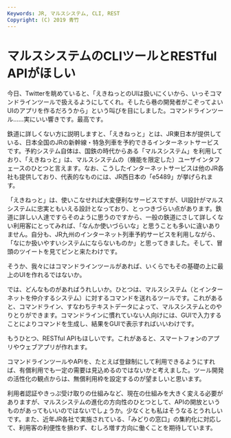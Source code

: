 ```yaml
---
Keywords: JR, マルスシステム, CLI, REST
Copyright: (C) 2019 青竹
---
```


# マルスシステムのCLIツールとRESTful APIがほしい

今日、Twitterを眺めていると、「えきねっとのUIは扱いにくいから、いっそコマンドラインツールで扱えるようにしてくれ。そしたら巷の開発者がこぞってよいUIのアプリを作るだろうから」という叫びを目にしました。コマンドラインツール……実にいい響きです。最高です。

鉄道に詳しくない方に説明しますと、「えきねっと」とは、JR東日本が提供している、日本全国のJRの新幹線・特急列車を予約できるインターネットサービスです。予約システム自体は、国鉄の時代からある「マルスシステム」を利用しており、「えきねっと」は、マルスシステムの（機能を限定した）ユーザインタフェースのひとつと言えます。なお、こうしたインターネットサービスは他のJR各社も提供しており、代表的なものには、JR西日本の「e5489」が挙げられます。

「えきねっと」は、使いこなせれば大変便利なサービスですが、UI設計がマルスシステムに忠実ともいえる設計となっており、とっつきづらい点があります。鉄道に詳しい人達ですらそのように思うのですから、一般の鉄道にさして詳しくない利用客にとってみれば、「なんか使いづらいな」と思うことも多いに違いありません。自分も、JR九州のインターネット列車予約サービスを利用しながら、「なにか扱いやすいシステムにならないものか」と思ってきました。そして、冒頭のツイートを見てピンと来たわけです。

そうか、我々にはコマンドラインツールがあれば、いくらでもその基礎の上に最上のUIを作れるではないか。

では、どんなものがあればうれしいか。ひとつは、マルスシステム（とインターネットを仲介するシステム）に対するコマンドを送れるツールです。これがあると、コマンドライン、すなわちテキストデータによって、マルスシステムとのやりとりができます。コマンドラインに慣れていない人向けには、GUIで入力することによりコマンドを生成し、結果をGUIで表示すればいいわけです。

もうひとつ、RESTful APIもほしいです。これがあると、スマートフォンのアプリやウェブアプリが作れます。

コマンドラインツールやAPIを、たとえば登録制にして利用できるようにすれば、有償利用でも一定の需要は見込めるのではないかと考えました。ツール開発の活性化の観点からは、無償利用枠を設定するのが望ましいと思います。

利用者認証やきっぷ受け取りの仕組みなど、現在の仕組みを大きく変える必要がありますが、マルスシステムの進化の方向性のひとつとして、APIの開放というものがあってもいいのではないでしょうか。少なくとも私はそうなるとうれしいです。また、近年JR各社で実施されている、「みどりの窓口」の集約化に対応して、利用客の利便性を損わず、むしろ増す方向に働くことを期待しています。
